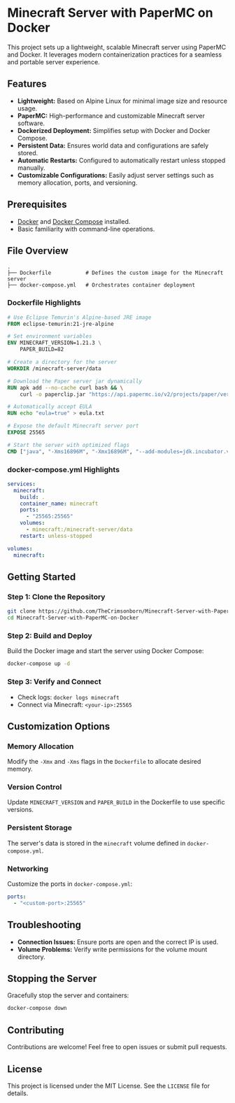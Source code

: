 
# Minecraft Server with PaperMC on Docker

This project sets up a lightweight, scalable Minecraft server using PaperMC and Docker. It leverages modern containerization practices for a seamless and portable server experience.

## Features

- **Lightweight:** Based on Alpine Linux for minimal image size and resource usage.
- **PaperMC:** High-performance and customizable Minecraft server software.
- **Dockerized Deployment:** Simplifies setup with Docker and Docker Compose.
- **Persistent Data:** Ensures world data and configurations are safely stored.
- **Automatic Restarts:** Configured to automatically restart unless stopped manually.
- **Customizable Configurations:** Easily adjust server settings such as memory allocation, ports, and versioning.

## Prerequisites

- [Docker](https://www.docker.com/) and [Docker Compose](https://docs.docker.com/compose/) installed.
- Basic familiarity with command-line operations.

## File Overview

```plaintext
.
├── Dockerfile           # Defines the custom image for the Minecraft server
├── docker-compose.yml   # Orchestrates container deployment
```

### Dockerfile Highlights

```dockerfile
# Use Eclipse Temurin's Alpine-based JRE image
FROM eclipse-temurin:21-jre-alpine

# Set environment variables
ENV MINECRAFT_VERSION=1.21.3 \
    PAPER_BUILD=82

# Create a directory for the server
WORKDIR /minecraft-server/data

# Download the Paper server jar dynamically
RUN apk add --no-cache curl bash && \
    curl -o paperclip.jar "https://api.papermc.io/v2/projects/paper/versions/${MINECRAFT_VERSION}/builds/${PAPER_BUILD}/downloads/paper-${MINECRAFT_VERSION}-${PAPER_BUILD}.jar"

# Automatically accept EULA
RUN echo "eula=true" > eula.txt

# Expose the default Minecraft server port
EXPOSE 25565

# Start the server with optimized flags
CMD ["java", "-Xms16896M", "-Xmx16896M", "--add-modules=jdk.incubator.vector", "-XX:+UseG1GC", "-XX:+ParallelRefProcEnabled", "-XX:MaxGCPauseMillis=200", "-XX:+UnlockExperimentalVMOptions", "-XX:+DisableExplicitGC", "-XX:+AlwaysPreTouch", "-XX:G1HeapWastePercent=5", "-XX:G1MixedGCCountTarget=4", "-XX:InitiatingHeapOccupancyPercent=15", "-XX:G1MixedGCLiveThresholdPercent=90", "-XX:G1RSetUpdatingPauseTimePercent=5", "-XX:SurvivorRatio=32", "-XX:+PerfDisableSharedMem", "-XX:MaxTenuringThreshold=1", "-Dusing.aikars.flags=https://mcflags.emc.gs", "-Daikars.new.flags=true", "-XX:G1NewSizePercent=40", "-XX:G1MaxNewSizePercent=50", "-XX:G1HeapRegionSize=16M", "-XX:G1ReservePercent=15", "-jar", "paperclip.jar", "--nogui"]
```

### docker-compose.yml Highlights

```yaml
services:
  minecraft:
    build: .
    container_name: minecraft
    ports:
      - "25565:25565"
    volumes:
      - minecraft:/minecraft-server/data
    restart: unless-stopped

volumes:
  minecraft:

```

## Getting Started

### Step 1: Clone the Repository

```bash
git clone https://github.com/TheCrimsonborn/Minecraft-Server-with-PaperMC-on-Docker/tree/main
cd Minecraft-Server-with-PaperMC-on-Docker
```

### Step 2: Build and Deploy

Build the Docker image and start the server using Docker Compose:

```bash
docker-compose up -d
```

### Step 3: Verify and Connect

- Check logs: `docker logs minecraft`
- Connect via Minecraft: `<your-ip>:25565`

## Customization Options

### Memory Allocation

Modify the `-Xmx` and `-Xms` flags in the `Dockerfile` to allocate desired memory.

### Version Control

Update `MINECRAFT_VERSION` and `PAPER_BUILD` in the Dockerfile to use specific versions.

### Persistent Storage

The server's data is stored in the `minecraft` volume defined in `docker-compose.yml`.

### Networking

Customize the ports in `docker-compose.yml`:

```yaml
ports:
  - "<custom-port>:25565"
```

## Troubleshooting

- **Connection Issues:** Ensure ports are open and the correct IP is used.
- **Volume Problems:** Verify write permissions for the volume mount directory.

## Stopping the Server

Gracefully stop the server and containers:

```bash
docker-compose down
```

## Contributing

Contributions are welcome! Feel free to open issues or submit pull requests.

## License

This project is licensed under the MIT License. See the `LICENSE` file for details.
